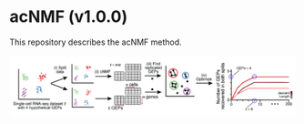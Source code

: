 # acNMF (v1.0.0)
This repository describes the acNMF method.
<br><br>
![Alt Text](images/acNMF_schematic.png)

